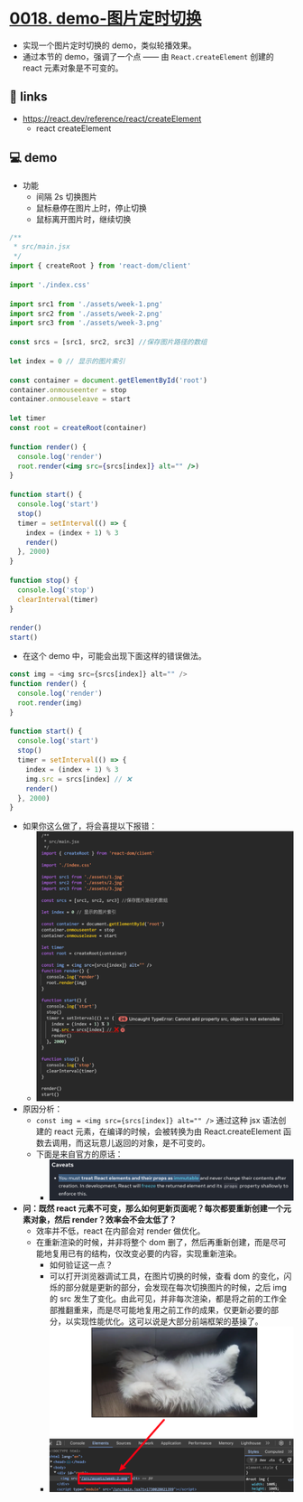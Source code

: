 # [0018. demo-图片定时切换](https://github.com/Tdahuyou/react/tree/main/0018.%20demo-%E5%9B%BE%E7%89%87%E5%AE%9A%E6%97%B6%E5%88%87%E6%8D%A2)

- 实现一个图片定时切换的 demo，类似轮播效果。
- 通过本节的 demo，强调了一个点 —— 由 `React.createElement` 创建的 react 元素对象是不可变的。

## 🔗 links

- https://react.dev/reference/react/createElement
  - react createElement

## 💻 demo

- 功能
  - 间隔 2s 切换图片
  - 鼠标悬停在图片上时，停止切换
  - 鼠标离开图片时，继续切换

```jsx
/**
 * src/main.jsx
 */
import { createRoot } from 'react-dom/client'

import './index.css'

import src1 from './assets/week-1.png'
import src2 from './assets/week-2.png'
import src3 from './assets/week-3.png'

const srcs = [src1, src2, src3] //保存图片路径的数组

let index = 0 // 显示的图片索引

const container = document.getElementById('root')
container.onmouseenter = stop
container.onmouseleave = start

let timer
const root = createRoot(container)

function render() {
  console.log('render')
  root.render(<img src={srcs[index]} alt="" />)
}

function start() {
  console.log('start')
  stop()
  timer = setInterval(() => {
    index = (index + 1) % 3
    render()
  }, 2000)
}

function stop() {
  console.log('stop')
  clearInterval(timer)
}

render()
start()
```

- 在这个 demo 中，可能会出现下面这样的错误做法。

```js
const img = <img src={srcs[index]} alt="" />
function render() {
  console.log('render')
  root.render(img)
}

function start() {
  console.log('start')
  stop()
  timer = setInterval(() => {
    index = (index + 1) % 3
    img.src = srcs[index] // ❌
    render()
  }, 2000)
}
```

- 如果你这么做了，将会喜提以下报错：
  - ![](md-imgs/2024-10-27-19-10-08.png)
- 原因分析：
  - `const img = <img src={srcs[index]} alt="" />` 通过这种 jsx 语法创建的 react 元素，在编译的时候，会被转换为由 React.createElement 函数去调用，而这玩意儿返回的对象，是不可变的。
  - 下面是来自官方的原话：
    - ![](md-imgs/2024-10-27-19-14-18.png)
- **问：既然 react 元素不可变，那么如何更新页面呢？每次都要重新创建一个元素对象，然后 render？效率会不会太低了？**
  - 效率并不低，react 在内部会对 render 做优化。
  - 在重新渲染的时候，并非将整个 dom 删了，然后再重新创建，而是尽可能地复用已有的结构，仅改变必要的内容，实现重新渲染。
    - 如何验证这一点？
    - 可以打开浏览器调试工具，在图片切换的时候，查看 dom 的变化，闪烁的部分就是更新的部分，会发现在每次切换图片的时候，之后 img 的 src 发生了变化。由此可见，并非每次渲染，都是将之前的工作全部推翻重来，而是尽可能地复用之前工作的成果，仅更新必要的部分，以实现性能优化。这可以说是大部分前端框架的基操了。
    - ![](md-imgs/2024-10-27-19-21-31.png)
